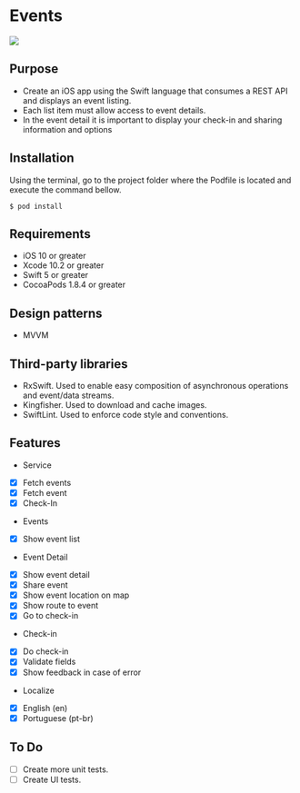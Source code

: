 # Events
![](https://img.shields.io/badge/coverage-22.0%25-green.svg)

## Purpose
- Create an iOS app using the Swift language that consumes a REST API and displays an event listing.
- Each list item must allow access to event details.
- In the event detail it is important to display your check-in and sharing information and options

## Installation

Using the terminal, go to the project folder where the Podfile is located and execute the command bellow.
```
$ pod install
```

## Requirements
- iOS 10 or greater
- Xcode 10.2 or greater
- Swift 5 or greater 
- CocoaPods 1.8.4 or greater

## Design patterns
- MVVM

## Third-party libraries
- RxSwift. Used to enable easy composition of asynchronous operations and event/data streams.
- Kingfisher. Used to download and cache images.
- SwiftLint. Used to enforce code style and conventions.

## Features
- Service
- [x] Fetch events
- [x] Fetch event
- [x] Check-In
- Events
- [x] Show event list
- Event Detail
- [x] Show event detail
- [x] Share event
- [x] Show event location on map
- [x] Show route to event
- [x] Go to check-in
- Check-in
- [x] Do check-in
- [x] Validate fields
- [x] Show feedback in case of error
- Localize
- [x] English (en)
- [x] Portuguese (pt-br)

## To Do
- [ ] Create more unit tests.
- [ ] Create UI tests.
